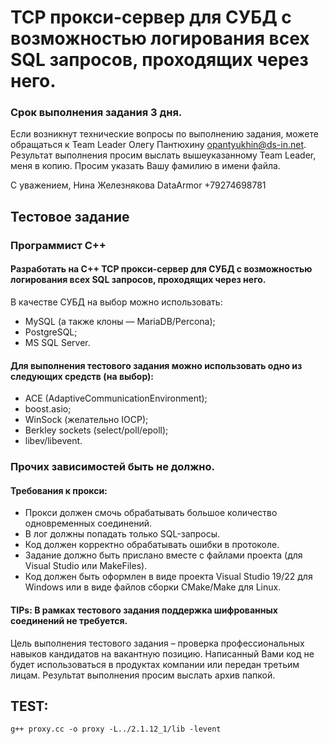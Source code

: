 # TCP прокси-сервер для СУБД с возможностью логирования всех SQL запросов, проходящих через него.  

### Срок выполнения задания 3 дня.
Если возникнут технические вопросы по выполнению задания, можете обращаться к Team Leader Олегу Пантюхину opantyukhin@ds-in.net. Результат выполнения просим выслать вышеуказанному Team Leader, меня в копию. Просим указать Вашу фамилию в имени файла. 

 

С уважением, 
Нина Железнякова 
DataArmor 
+79274698781 

 

 

## Тестовое задание 

### Программист С++

#### Разработать на C++ TCP прокси-сервер для СУБД с возможностью логирования всех SQL запросов, проходящих через него.
В качестве СУБД на выбор можно использовать:  
- MySQL (а также клоны — MariaDB/Percona); 
- PostgreSQL; 
- MS SQL Server.  

#### Для выполнения тестового задания можно использовать одно из следующих средств (на выбор):
- ACE (AdaptiveCommunicationEnvironment); 
- boost.asio; 
- WinSock (желательно IOCP); 
- Berkley sockets (select/poll/epoll); 
- libev/libevent.

### Прочих зависимостей быть не должно.  

#### Требования к прокси:
- Прокси должен смочь обрабатывать большое количество одновременных соединений. 
- В лог должны попадать только SQL-запросы. 
- Код должен корректно обрабатывать ошибки в протоколе.  
- Задание должно быть прислано вместе с файлами проекта (для Visual Studio или MakeFiles). 
- Код должен быть оформлен в виде проекта Visual Studio 19/22 для Windows или в виде файлов сборки CMake/Make для Linux. 

#### TIPs: В рамках тестового задания поддержка шифрованных соединений не требуется. 

 

Цель выполнения тестового задания – проверка профессиональных навыков кандидатов на вакантную позицию. Написанный Вами код не будет использоваться в продуктах компании или передан третьим лицам. Результат выполнения просим выслать архив папкой.

## TEST:

`g++ proxy.cc -o proxy -L../2.1.12_1/lib -levent`